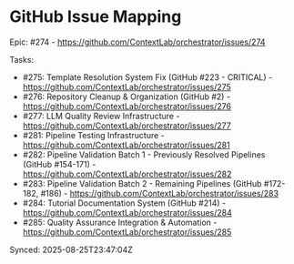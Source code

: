 # GitHub Issue Mapping

Epic: #274 - https://github.com/ContextLab/orchestrator/issues/274

Tasks:
- #275: Template Resolution System Fix (GitHub #223 - CRITICAL) - https://github.com/ContextLab/orchestrator/issues/275
- #276: Repository Cleanup & Organization (GitHub #2) - https://github.com/ContextLab/orchestrator/issues/276
- #277: LLM Quality Review Infrastructure - https://github.com/ContextLab/orchestrator/issues/277
- #281: Pipeline Testing Infrastructure - https://github.com/ContextLab/orchestrator/issues/281
- #282: Pipeline Validation Batch 1 - Previously Resolved Pipelines (GitHub #154-171) - https://github.com/ContextLab/orchestrator/issues/282
- #283: Pipeline Validation Batch 2 - Remaining Pipelines (GitHub #172-182, #186) - https://github.com/ContextLab/orchestrator/issues/283
- #284: Tutorial Documentation System (GitHub #214) - https://github.com/ContextLab/orchestrator/issues/284
- #285: Quality Assurance Integration & Automation - https://github.com/ContextLab/orchestrator/issues/285

Synced: 2025-08-25T23:47:04Z
